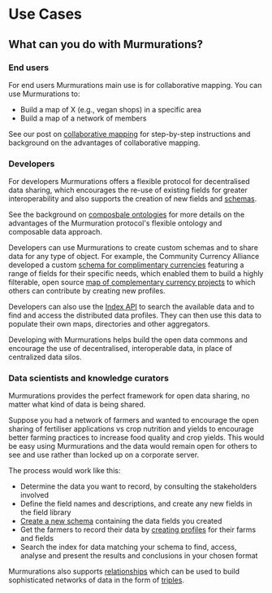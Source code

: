 # Use Cases

## What can you do with Murmurations?

### End users

For end users Murmurations main use is for collaborative mapping. You can use Murmurations to:

- Build a map of X (e.g., vegan shops) in a specific area
- Build a map of a network of members

See our post on [collaborative mapping](https://murmurations.network/2023/08/22/collaborative-mapping/) for step-by-step instructions and background on the advantages of collaborative mapping.

### Developers

For developers Murmurations offers a flexible protocol for decentralised data sharing, which encourages the re-use of existing fields for greater interoperability and also supports the creation of new fields and [schemas](/guides/create-a-schema.html).

See the background on [composbale ontologies](/about/ontology-composability.html) for more details on the advantages of the Murmuration protocol's flexible ontology and composable data approach.

Developers can use Murmurations to create custom schemas and to share data for any type of object. For example, the Community Currency Alliance developed a custom [schema for complimentary currencies](https://github.com/MurmurationsNetwork/MurmurationsLibrary/blob/main/schemas/complementary_currencies-v2.0.0.json) featuring a range of fields for their specific needs, which enabled them to build a highly filterable, open source [map of complementary currency projects](https://map.currency.community/) to which others can contribute by creating new profiles.

Developers can also use the [Index API](/developers/index-api.html) to search the available data and to find and access the distributed data profiles. They can then use this data to populate their own maps, directories and other aggregators.

Developing with Murmurations helps build the open data commons and encourage the use of decentralised, interoperable data, in place of centralized data silos.

### Data scientists and knowledge curators

Murmurations provides the perfect framework for open data sharing, no matter what kind of data is being shared.

Suppose you had a network of farmers and wanted to encourage the open sharing of fertiliser applications vs crop nutrition and yields to encourage better farming practices to increase food quality and crop yields. This would be easy using Murmurations and the data would remain open for others to see and use rather than locked up on a corporate server.

The process would work like this:

- Determine the data you want to record, by consulting the stakeholders involved
- Define the field names and descriptions, and create any new fields in the field library
- [Create a new schema](/guides/create-a-schema.html) containing the data fields you created
- Get the farmers to record their data by [creating profiles](/guides/create-a-profile.html) for their farms and fields
- Search the index for data matching your schema to find, access, analyse and present the results and conclusions in your chosen format

Murmurations also supports [relationships](https://github.com/MurmurationsNetwork/MurmurationsLibrary/blob/main/fields/relationships.json) which can be used to build sophisticated networks of data in the form of [triples](https://en.wikipedia.org/wiki/Semantic_triple).
